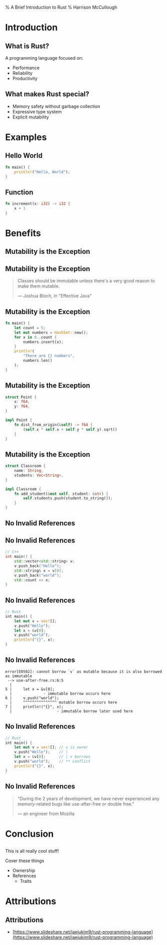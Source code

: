 % A Brief Introduction to Rust
% Harrison McCullough

# Introduction

## What is Rust?

A programming language focused on:

  - Performance
  - Reliability
  - Productivity


## What makes Rust special?

  - Memory safety without garbage collection
  - Expressive type system
  - Explicit mutability


# Examples

## Hello World

```rust
fn main() {
    println!("Hello, World");
}
```


## Function

```rust
fn increment(x: i32) -> i32 {
    x + 1
}
```


# Benefits

## Mutability is the Exception

## Mutability is the Exception

> Classes should be immutable unless there's a very good reason to make them
> mutable.
>
> ⁠— Joshua Bloch, in "Effective Java"

## Mutability is the Exception

```rust
fn main() {
    let count = 5;
    let mut numbers = HashSet::new();
    for x in 0..count {
        numbers.insert(x);
    }
    println!(
        "There are {} numbers",
        numbers.len()
    );
}
```

## Mutability is the Exception

```rust
struct Point {
    x: f64,
    y: f64,
}

impl Point {
    fn dist_from_origin(&self) -> f64 {
        (self.x * self.x + self.y * self.y).sqrt()
    }
}
```


## Mutability is the Exception

```rust
struct Classroom {
    name: String,
    students: Vec<String>,
}

impl Classroom {
    fn add_student(&mut self, student: &str) {
        self.students.push(student.to_string());
    }
}
```


## No Invalid References

## No Invalid References

```cpp
// C++
int main() {
    std::vector<std::string> v;
    v.push_back("Hello");
    std::string& x = v[0];
    v.push_back("world");
    std::count << x;
}
```

## No Invalid References

```rust
// Rust
int main() {
    let mut v = vec![];
    v.push("Hello");
    let x = &v[0];
    v.push("world");
    println!("{}", x);
}
```

## No Invalid References

```text
error[E0502]: cannot borrow `v` as mutable because it is also borrowed as immutable
 --> use-after-free.rs:6:5
  |
5 |     let x = &v[0];
  |              - immutable borrow occurs here
6 |     v.push("world");
  |     ^^^^^^^^^^^^^^^ mutable borrow occurs here
7 |     println!("{}", x);
  |                    - immutable borrow later used here
```


## No Invalid References

```rust
// Rust
int main() {
    let mut v = vec![]; // v is owner
    v.push("Hello");    // |
    let x = &v[0];      // | x borrows
    v.push("world");    // ** conflict
    println!("{}", x);
}
```
## No Invalid References

> "During the 2 years of development, we have never experienced any
> memory-related bugs like use-after-free or double free."
>
> ⁠— an engineer from Mozilla


# Conclusion

## 

This is all really cool stuff!

<div class="notes">
Cover these things

  - Ownership
  - References
    - Traits
</div>


# Attributions

## Attributions

  - [https://www.slideshare.net/jaejukim9/rust-programming-language](https://www.slideshare.net/jaejukim9/rust-programming-language)
